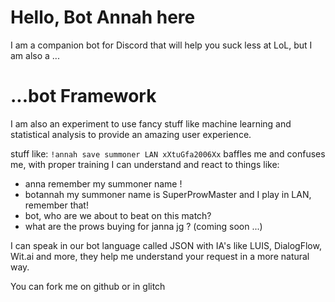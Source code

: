 # Hello, Bot Annah here
I am a companion bot for Discord that will help you suck less at LoL, but I am also a ...

# ...bot Framework
I am also an experiment to use fancy stuff like machine learning and
statistical analysis to provide an amazing user experience.

stuff like: `!annah save summoner LAN xXtuGfa2006Xx` baffles me and confuses me, with proper training I can understand and react to things like:

- anna remember my summoner name !
- botannah my summoner name is SuperProwMaster and I play in LAN, remember that!
- bot, who are we about to beat on this match?
- what are the prows buying for janna jg ? (coming soon ...)

I can speak in our bot language called JSON with IA's like LUIS, DialogFlow, Wit.ai and more,
they help me understand your request in a more natural way.

You can fork me on github or in glitch